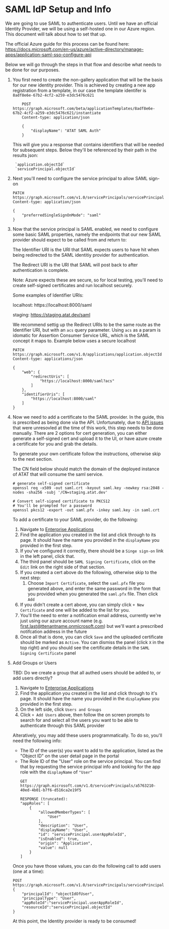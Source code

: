 # SAML IdP Setup and Info

We are going to use SAML to authenticate users. Until we have an official Identity Provider, we will be using a self-hosted one in our Azure region. This document will talk about how to set that up.

The official Azure guide for this process can be found here: https://docs.microsoft.com/en-us/azure/active-directory/manage-apps/application-saml-sso-configure-api

Below we will go through the steps in that flow and describe what needs to be done for our purposes.

1. You first need to create the non-gallery application that will be the basis for our new identity provider. This is achieved by creating a new app registration from a template, in our case the template identifer is `8adf8e6e-67b2-4cf2-a259-e3dc5476c621`
    ```
        POST https://graph.microsoft.com/beta/applicationTemplates/8adf8e6e-67b2-4cf2-a259-e3dc5476c621/instantiate
        Content-type: application/json

        {
            "displayName": "ATAT SAML Auth"
        }
    ```

    This will give you a response that contains identifiers that will be needed for subsequent steps. Below they'll be referenced by their path in the results json:

        `application.objectId`
        `servicePrincipal.objectId`

2. Next you'll need to configure the service principal to allow SAML sign-on
    ```
    PATCH https://graph.microsoft.com/v1.0/servicePrincipals/servicePrincipal.objectId
    Content-type: application/json

    {
        "preferredSingleSignOnMode": "saml"
    }
    ```

3. Now that the service principal is SAML enabled, we need to configure some basic SAML properties, namely the endpoints that our new SAML provider should expect to be called from and return to:

    The Identifier URI is the URI that SAML expects users to have hit when being redirected to the SAML identitiy provider for authentication.

    The Redirect URI is the URI that SAML will post back to after authentication is complete.

    Note: Azure expects these are secure, so for local testing, you'll need to create self-signed certificates and run localhost securely.

    Some examples of Identifier URIs:

    localhost: https://localhost:8000/saml

    staging: https://staging.atat.dev/saml

    We recommend settig up the Redirect URIs to be the same route as the Identifier URI, but with an `acs` query parameter. Using `acs` as a param is idomatic for Assertion Consumer Service URL, which is the SAML concept it maps to. Example below uses a secure localhost

    ```
    PATCH https://graph.microsoft.com/v1.0/applications/application.objectId
    Content-type: applications/json

    {
        "web": {
            "redirectUris": [
                "https://localhost:8000/saml?acs"
            ]
        },
        "identifierUris": [
            "https://localhost:8000/saml"
        ]
    }
    ```

4. Now we need to add a certificate to the SAML provider. In the guide, this is prescribed as being done via the API. Unfortunately, due to [API issues](https://github.com/MicrosoftDocs/azure-docs/issues/58484) that were unresovled at the time of this work, this step needs to be done manually. There are 2 options for cert generation, you can either generate a self-signed cert and upload it to the UI, or have azure create a certificate for you and grab the details.

    To generate your own certificate follow the instructions, otherwise skip to the next section.

    The CN field below should match the domain of the deployed instance of ATAT that will consume the saml service.

    ```
    # generate self-signed certificate
    openssl req -x509 -out saml.crt -keyout saml.key -newkey rsa:2048 -nodes -sha256 -subj '/CN=staging.atat.dev'

    # Convert self-signed certificate to PKCS12
    # You'll be prompted for a password
    openssl pkcs12 -export -out saml.pfx -inkey saml.key -in saml.crt
    ```

    To add a certificate to your SAML provider, do the following:

    1. Navigate to [Enterprise Applications](https://portal.azure.com/#blade/Microsoft_AAD_IAM/StartboardApplicationsMenuBlade/AllApps)
    2. Find the application you created in the list and click through to its page. It should have the name you provided in the `displayName` you provided in the first step.
    3. If you've configured it correctly, there should be a `Singe sign-on` link in the left panel, click that.
    4. The third panel should be `SAML Signing Certificate`, click on the `Edit` link on the right side of that section.
    5. If you created a cert above do the following, otherwise skip to the next step:
       1. Choose `Import Certificate`, select the `saml.pfx` file you generated above, and enter the same password in the form that you provided when you generated the `saml.pfx` file. Then click `Add`
    6. If you didn't create a cert above, you can simply click `+ New Certificate` and one will be added to the list for you.
    7. You'll the need to enter a notification email address, currently we're just using our azure account name (e.g. first.last@ttenantname.onmicrosoft.com) but we'll want a prescribed notifcation address in the future
    8. Once all that is done, you can click `Save` and the uploaded certificate should be marked as `Active`. You can dismiss the panel (click `X` in the top right) and you should see the certificate details in the `SAML Signing Certificate` panel

5. Add Groups or Users

   TBD: Do we create a group that all authed users should be added to, or add users directly?

   1. Navigate to [Enterprise Applications](https://portal.azure.com/#blade/Microsoft_AAD_IAM/StartboardApplicationsMenuBlade/AllApps)
   2. Find the application you created in the list and click through to it's page. It should have the name you provided in the `displayName` you provided in the first step.
   3. On the left side, click `Users and Groups`
   4. Click `+ Add Users` above, then follow the on screen prompts to search for and select all the users you want to be able to authenticate through this SAML provider

    Alteratively, you may add these users programmatically. To do so, you'll need the following info:
     * The ID of the user(s) you want to add to the application, listed as the "Object ID" on the user detail page in the portal
     * The Role ID of the "User" role on the service principal. You can find that by requesting the service principal info and looking for the app role with the `displayName` of `"User"`
        ```
        GET https://graph.microsoft.com/v1.0/servicePrincipals/a5763210-40ed-4b01-b7f6-d516ca2e19f5

        RESPONSE (truncated):
        "appRoles": [
            {
                "allowedMemberTypes": [
                    "User"
                ],
                "description": "User",
                "displayName": "User",
                "id": "servicePrincipal.userAppRoleId",
                "isEnabled": true,
                "origin": "Application",
                "value": null
            }
        ]
        ```

    Once you have those values, you can do the following call to add users (one at a time):

    ```
    POST https://graph.microsoft.com/v1.0/servicePrincipals/servicePrincipal.objectId/appRoleAssignments
    {
        "principalId": "objectIdOfUser",
        "principalType": "User",
        "appRoleId":"servicePrincipal.userAppRoleId",
        "resourceId":"servicePrincipal.objectId"
    }
    ```

    At this point, the Identity provider is ready to be consumed!
